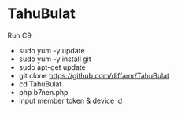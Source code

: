 # TahuBulat
Run C9 

- sudo yum -y update
- sudo yum -y install git
- sudo apt-get update
- git clone https://github.com/diffamr/TahuBulat
- cd TahuBulat
- php b7nen.php
- input member token & device id 
